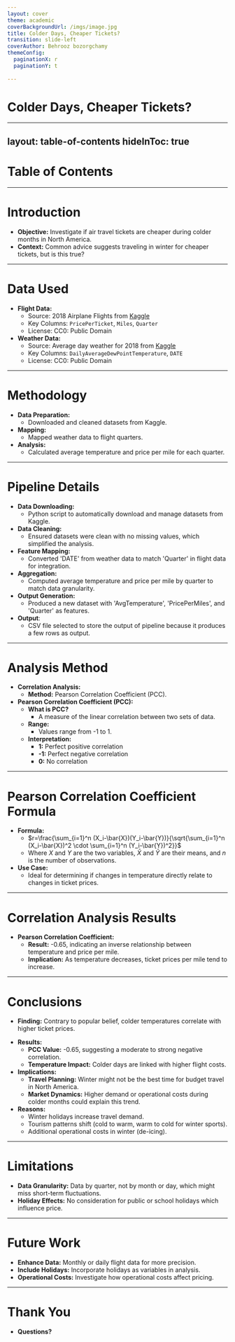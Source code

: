 ```yaml
---
layout: cover
theme: academic
coverBackgroundUrl: /imgs/image.jpg
title: Colder Days, Cheaper Tickets?
transition: slide-left
coverAuthor: Behrooz bozorgchamy
themeConfig:
  paginationX: r
  paginationY: t
  
---
```


# Colder Days, Cheaper Tickets?
<Pagination classNames="text-gray-300" />

---
layout: table-of-contents
hideInToc: true
---

# Table of Contents



---

# Introduction

<v-clicks>

- **Objective:** Investigate if air travel tickets are cheaper during colder months in North America.
- **Context:** Common advice suggests traveling in winter for cheaper tickets, but is this true?

</v-clicks>

---

# Data Used

<v-clicks>

- **Flight Data:**
  - Source: 2018 Airplane Flights from [Kaggle](https://www.kaggle.com/datasets/behroozbc/average-day-weather-for-2018)
  - Key Columns: `PricePerTicket`, `Miles`, `Quarter`
  - License: CC0: Public Domain
- **Weather Data:**
  - Source: Average day weather for 2018 from [Kaggle](https://www.kaggle.com/datasets/zernach/2018-airplane-flights)
  - Key Columns: `DailyAverageDewPointTemperature`, `DATE`
  - License: CC0: Public Domain

</v-clicks>

---

# Methodology

<v-clicks>

- **Data Preparation:** 
  - Downloaded and cleaned datasets from Kaggle.
- **Mapping:** 
  - Mapped weather data to flight quarters.
- **Analysis:** 
  - Calculated average temperature and price per mile for each quarter.

</v-clicks>

---

# Pipeline Details

<v-clicks>

- **Data Downloading:** 
  - Python script to automatically download and manage datasets from Kaggle.
- **Data Cleaning:** 
  - Ensured datasets were clean with no missing values, which simplified the analysis.
- **Feature Mapping:**
  - Converted 'DATE' from weather data to match 'Quarter' in flight data for integration.
- **Aggregation:**
  - Computed average temperature and price per mile by quarter to match data granularity.
- **Output Generation:**
  - Produced a new dataset with 'AvgTemperature', 'PricePerMiles', and 'Quarter' as features.
- **Output**:
    - CSV file selected to store the output of pipeline because it produces a few rows as output.
</v-clicks>


---

# Analysis Method

<v-clicks depth=2>

- **Correlation Analysis:** 
  - **Method:** Pearson Correlation Coefficient (PCC).
- **Pearson Correlation Coefficient (PCC):**
  - **What is PCC?** 
    - A measure of the linear correlation between two sets of data.
  - **Range:** 
    - Values range from -1 to 1.
  - **Interpretation:**
    - **1:** Perfect positive correlation
    - **-1:** Perfect negative correlation
    - **0:** No correlation

</v-clicks>

---

# Pearson Correlation Coefficient Formula

<v-clicks depth=2>

- **Formula:**
  - $r=\frac{\sum_{i=1}^n (X_i-\bar{X})(Y_i-\bar{Y})}{\sqrt{\sum_{i=1}^n (X_i-\bar{X})^2 \cdot \sum_{i=1}^n (Y_i-\bar{Y})^2}}$
  - Where $X$ and $Y$ are the two variables, $\bar{X}$ and $\bar{Y}$ are their means, and $n$ is the number of observations.
- **Use Case:**
  - Ideal for determining if changes in temperature directly relate to changes in ticket prices.

</v-clicks>

---

# Correlation Analysis Results

<v-clicks>

- **Pearson Correlation Coefficient:** 
  - **Result:** -0.65, indicating an inverse relationship between temperature and price per mile.
  - **Implication:** As temperature decreases, ticket prices per mile tend to increase.

</v-clicks>

---

# Conclusions

<v-click>

- **Finding:** Contrary to popular belief, colder temperatures correlate with higher ticket prices.
</v-click>
<v-clicks>

- **Results:**
  - **PCC Value:** -0.65, suggesting a moderate to strong negative correlation.
  - **Temperature Impact:** Colder days are linked with higher flight costs.
- **Implications:**
  - **Travel Planning:** Winter might not be the best time for budget travel in North America.
  - **Market Dynamics:** Higher demand or operational costs during colder months could explain this trend.
- **Reasons:**
  - Winter holidays increase travel demand.
  - Tourism patterns shift (cold to warm, warm to cold for winter sports).
  - Additional operational costs in winter (de-icing).

</v-clicks>

---

# Limitations

<v-clicks>

- **Data Granularity:** Data by quarter, not by month or day, which might miss short-term fluctuations.
- **Holiday Effects:** No consideration for public or school holidays which influence price.

</v-clicks>

---

# Future Work

<v-clicks>

- **Enhance Data:** Monthly or daily flight data for more precision.
- **Include Holidays:** Incorporate holidays as variables in analysis.
- **Operational Costs:** Investigate how operational costs affect pricing.

</v-clicks>

---

# Thank You


- **Questions?** 
